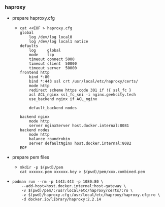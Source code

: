 ### haproxy

* prepare haproxy.cfg
    + ```shell
      cat <<EOF > haproxy.cfg
      global
          log /dev/log local0
          log /dev/log local1 notice
      defaults
          log     global
          mode    tcp
          timeout connect 5000
          timeout client  50000
          timeout server  50000
      frontend http
          bind *:80
          bind *:443 ssl crt /usr/local/etc/haproxy/certs/
          mode http
          redirect scheme https code 301 if !{ ssl_fc }
          acl ACL_nginx ssl_fc_sni -i nginx.geekcity.tech
          use_backend nginx if ACL_nginx

          default_backend nodes

      backend nginx
          mode http
          server nginxServer host.docker.internal:8081
      backend nodes
          mode http
          balance roundrobin
          server defaultNginx host.docker.internal:8082
      EOF
      ```
* prepare pem files
    + ```shell
      mkdir -p $(pwd)/pem
      cat xxxxxx.pem xxxxxx.key > $(pwd)/pem/xxx.combined.pem
      ```
* ```shell
  podman run --rm -p 1443:443 -p 1080:80 \
      --add-host=host.docker.internal:host-gateway \
      -v $(pwd)/pem/:/usr/local/etc/haproxy/certs/:ro \
      -v $(pwd)/haproxy.cfg:/usr/local/etc/haproxy/haproxy.cfg:ro \
      -d docker.io/library/haproxy:2.2.14
  ```